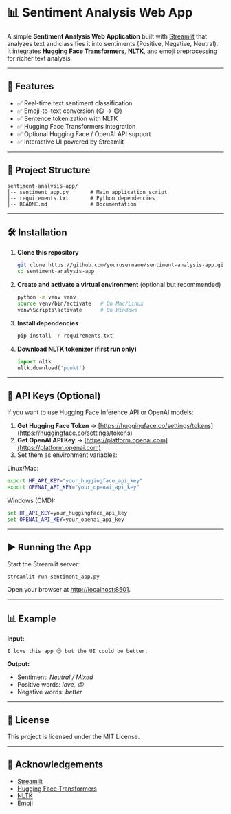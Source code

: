 # 📊 Sentiment Analysis Web App

A simple **Sentiment Analysis Web Application** built with [Streamlit](https://streamlit.io/) that analyzes text and classifies it into sentiments (Positive, Negative, Neutral).  
It integrates **Hugging Face Transformers**, **NLTK**, and emoji preprocessing for richer text analysis.  

---

## 🚀 Features
- ✅ Real-time text sentiment classification  
- ✅ Emoji-to-text conversion (😃 → :smile:)  
- ✅ Sentence tokenization with NLTK  
- ✅ Hugging Face Transformers integration  
- ✅ Optional Hugging Face / OpenAI API support  
- ✅ Interactive UI powered by Streamlit  

---

## 📂 Project Structure
```
sentiment-analysis-app/
│-- sentiment_app.py       # Main application script
│-- requirements.txt       # Python dependencies
│-- README.md              # Documentation
```

---

## 🛠 Installation

1. **Clone this repository**
   ```bash
   git clone https://github.com/yourusername/sentiment-analysis-app.git
   cd sentiment-analysis-app
   ```

2. **Create and activate a virtual environment** (optional but recommended)
   ```bash
   python -m venv venv
   source venv/bin/activate   # On Mac/Linux
   venv\Scripts\activate      # On Windows
   ```

3. **Install dependencies**
   ```bash
   pip install -r requirements.txt
   ```

4. **Download NLTK tokenizer (first run only)**
   ```python
   import nltk
   nltk.download('punkt')
   ```

---

## 🔑 API Keys (Optional)
If you want to use Hugging Face Inference API or OpenAI models:

1. **Get Hugging Face Token** → [https://huggingface.co/settings/tokens](https://huggingface.co/settings/tokens)  
2. **Get OpenAI API Key** → [https://platform.openai.com](https://platform.openai.com)  
3. Set them as environment variables:

Linux/Mac:
```bash
export HF_API_KEY="your_huggingface_api_key"
export OPENAI_API_KEY="your_openai_api_key"
```

Windows (CMD):
```cmd
set HF_API_KEY=your_huggingface_api_key
set OPENAI_API_KEY=your_openai_api_key
```

---

## ▶️ Running the App
Start the Streamlit server:
```bash
streamlit run sentiment_app.py
```

Open your browser at [http://localhost:8501](http://localhost:8501).  

---

## 📊 Example
**Input:**  
```
I love this app 😍 but the UI could be better.
```

**Output:**  
- Sentiment: *Neutral / Mixed*  
- Positive words: *love, 😍*  
- Negative words: *better*  

---

## 📜 License
This project is licensed under the MIT License.  

---

## 🙌 Acknowledgements
- [Streamlit](https://streamlit.io/)  
- [Hugging Face Transformers](https://huggingface.co/transformers/)  
- [NLTK](https://www.nltk.org/)  
- [Emoji](https://pypi.org/project/emoji/)  
